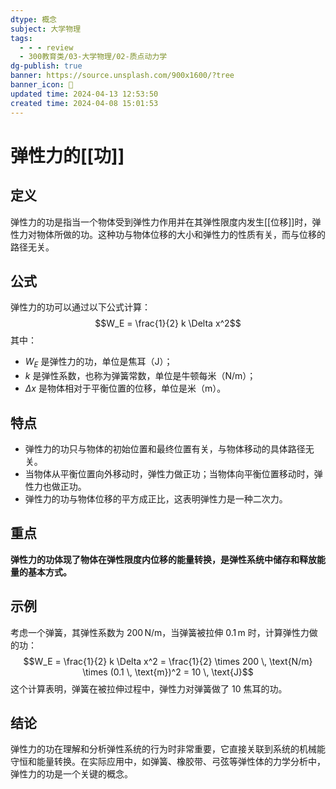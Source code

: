 ```yaml
---
dtype: 概念
subject: 大学物理
tags:
  - - - review
  - 300教育类/03-大学物理/02-质点动力学
dg-publish: true
banner: https://source.unsplash.com/900x1600/?tree
banner_icon: 🧠
updated time: 2024-04-13 12:53:50
created time: 2024-04-08 15:01:53
---
```


# 弹性力的[[功]]

## 定义
弹性力的功是指当一个物体受到弹性力作用并在其弹性限度内发生[[位移]]时，弹性力对物体所做的功。这种功与物体位移的大小和弹性力的性质有关，而与位移的路径无关。

## 公式
弹性力的功可以通过以下公式计算：
$$W_E = \frac{1}{2} k \Delta x^2$$
其中：
- $W_E$ 是弹性力的功，单位是焦耳（J）；
- $k$ 是弹性系数，也称为弹簧常数，单位是牛顿每米（N/m）；
- $\Delta x$ 是物体相对于平衡位置的位移，单位是米（m）。

## 特点
- 弹性力的功只与物体的初始位置和最终位置有关，与物体移动的具体路径无关。
- 当物体从平衡位置向外移动时，弹性力做正功；当物体向平衡位置移动时，弹性力也做正功。
- 弹性力的功与物体位移的平方成正比，这表明弹性力是一种二次力。

## 重点
**弹性力的功体现了物体在弹性限度内位移的能量转换，是弹性系统中储存和释放能量的基本方式。**

## 示例
考虑一个弹簧，其弹性系数为 $200 \, \text{N/m}$，当弹簧被拉伸 $0.1 \, \text{m}$ 时，计算弹性力做的功：
$$W_E = \frac{1}{2} k \Delta x^2 = \frac{1}{2} \times 200 \, \text{N/m} \times (0.1 \, \text{m})^2 = 10 \, \text{J}$$
这个计算表明，弹簧在被拉伸过程中，弹性力对弹簧做了 10 焦耳的功。

## 结论
弹性力的功在理解和分析弹性系统的行为时非常重要，它直接关联到系统的机械能守恒和能量转换。在实际应用中，如弹簧、橡胶带、弓弦等弹性体的力学分析中，弹性力的功是一个关键的概念。
